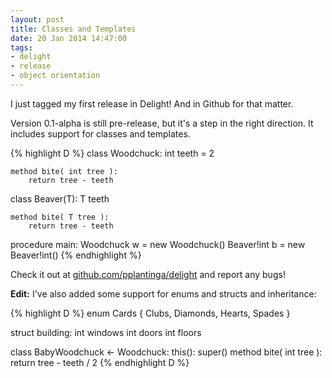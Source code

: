 ```yaml
---
layout: post
title: Classes and Templates
date: 20 Jan 2014 14:47:00
tags:
- delight
- release
- object orientation
---
```


I just tagged my first release in Delight! And in Github for that matter.

Version 0.1-alpha is still pre-release, but it's a step in the right direction. It includes support for classes and templates.

{% highlight D %}
class Woodchuck:
	int teeth = 2

	method bite( int tree ):
		return tree - teeth

class Beaver(T):
	T teeth

	method bite( T tree ):
		return tree - teeth

procedure main:
	Woodchuck w = new Woodchuck()
	Beaver!int b = new Beaver!int()
{% endhighlight %}

Check it out at [github.com/pplantinga/delight](http://github.com/pplantinga/delight) and report any bugs!

**Edit:** I've also added some support for enums and structs and inheritance:

{% highlight D %}
enum Cards { Clubs, Diamonds, Hearts, Spades }

struct building:
	int windows
	int doors
	int floors

class BabyWoodchuck <- Woodchuck:
	this():
		super()
	method bite( int tree ):
		return tree - teeth / 2
{% endhighlight D %}
